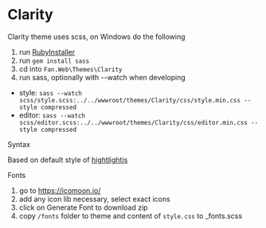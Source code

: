 ﻿# Clarity

Clarity theme uses scss, on Windows do the following

1. run [RubyInstaller](https://rubyinstaller.org/)
2. run `gem install sass`
3. cd into `Fan.Web\Themes\Clarity`
4. run sass, optionally with --watch when developing
  - style: `sass --watch scss/style.scss:../../wwwroot/themes/Clarity/css/style.min.css --style compressed`
  - editor: `sass --watch scss/editor.scss:../../wwwroot/themes/Clarity/css/editor.min.css --style compressed`

Syntax

Based on default style of [hightlightjs](https://github.com/isagalaev/highlight.js)

Fonts

1. go to https://icomoon.io/
2. add any icon lib necessary, select exact icons
3. click on Generate Font to download zip
4. copy `/fonts` folder to theme and content of `style.css` to _fonts.scss